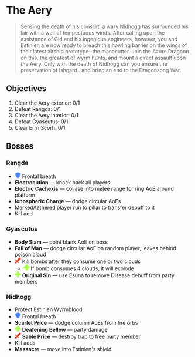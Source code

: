 # The Aery

> Sensing the death of his consort, a wary Nidhogg has surrounded his lair with a wall of tempestuous winds. After calling upon the assistance of Cid and his ingenious engineers, however, you and Estinien are now ready to breach this howling barrier on the wings of their latest airship prototype─the manacutter. Join the Azure Dragoon on this, the greatest of wyrm hunts, and mount a direct assault upon the Aery. Only with the death of Nidhogg can you ensure the preservation of Ishgard...and bring an end to the Dragonsong War.

## Objectives

1. Clear the Aery exterior: 0/1
2. Defeat Rangda: 0/1
3. Clear the Aery interior: 0/1
4. Defeat Gyascutus: 0/1
5. Clear Errn Scorh: 0/1

## Bosses

### Rangda

- ![](/assets/icons/role-tank.png) Frontal breath
- **Electrocution** — knock back all players
- **Electric Cachexis** — collase into melee range for ring AoE around platform
- **Ionospheric Charge** — dodge circular AoEs
- Marked/tethered player run to pillar to transfer debuff to it
- Kill add

### Gyascutus

- **Body Slam** — point blank AoE on boss
- **Fall of Man** — dodge circular AoE on random player, leaves behind poison cloud
- ![](/assets/icons/role-dps.png) Kill bombs after they consume one or two clouds
    - ![](/assets/icons/role-healer.png) If bomb consumes 4 clouds, it will explode
- ![](/assets/icons/role-healer.png) **Original Sin** — use Esuna to remove Disease debuff from party members

### Nidhogg

- Protect Estinien Wyrmblood
- ![](/assets/icons/role-tank.png) Frontal breath
- **Scarlet Price** — dodge column AoEs from fire orbs
- ![](/assets/icons/role-healer.png) **Deafening Bellow** — party damage
- ![](/assets/icons/role-dps.png) **Sable Price** — destroy trap to free party member
- Kill adds
- **Massacre** — move into Estinien's shield
